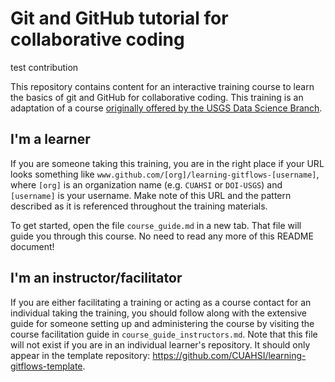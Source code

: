 # Git and GitHub tutorial for collaborative coding

test contribution

This repository contains content for an interactive training course to learn the basics of git and GitHub for collaborative coding. This training is an adaptation of a course [originally offered by the USGS Data Science Branch](https://github.com/DOI-USGS/ds-gitflows-static/).

## I'm a learner

If you are someone taking this training, you are in the right place if your URL looks something like `www.github.com/[org]/learning-gitflows-[username]`, where `[org]` is an organization name (e.g. `CUAHSI` or `DOI-USGS`) and `[username]` is your username. Make note of this URL and the pattern described as it is referenced throughout the training materials.

To get started, open the file `course_guide.md` in a new tab. That file will guide you through this course. No need to read any more of this README document! 

## I'm an instructor/facilitator

If you are either facilitating a training or acting as a course contact for an individual taking the training, you should follow along with the extensive guide for someone setting up and administering the course by visiting the course facilitation guide in `course_guide_instructors.md`. Note that this file will not exist if you are in an individual learner's repository. It should only appear in the template repository: https://github.com/CUAHSI/learning-gitflows-template.
